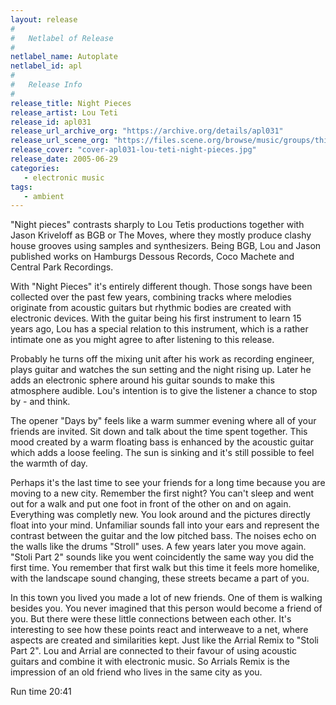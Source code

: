 ```yaml
---
layout: release
#
#   Netlabel of Release
#
netlabel_name: Autoplate
netlabel_id: apl
#
#   Release Info
#
release_title: Night Pieces
release_artist: Lou Teti
release_id: apl031
release_url_archive_org: "https://archive.org/details/apl031"
release_url_scene_org: "https://files.scene.org/browse/music/groups/thinner/autoplate/zip/"
release_cover: "cover-apl031-lou-teti-night-pieces.jpg"
release_date: 2005-06-29
categories:
   - electronic music
tags:
   - ambient
---
```

"Night pieces" contrasts sharply to Lou Tetis productions together with Jason Kriveloff as BGB or The Moves, where they mostly produce clashy house grooves using samples and synthesizers. Being BGB, Lou and Jason published works on Hamburgs Dessous Records, Coco Machete and Central Park Recordings.

With "Night Pieces" it's entirely different though. Those songs have been collected over the past few years, combining tracks where melodies originate from acoustic guitars but rhythmic bodies are created with electronic devices. With the guitar being his first instrument to learn 15 years ago, Lou has a special relation to this instrument, which is a rather intimate one as you might agree to after listening to this release.

Probably he turns off the mixing unit after his work as recording engineer, plays guitar and watches the sun setting and the night rising up. Later he adds an electronic sphere around his guitar sounds to make this atmosphere audible. Lou's intention is to give the listener a chance to stop by - and think.

The opener "Days by" feels like a warm summer evening where all of your friends are invited. Sit down and talk about the time spent together. This mood created by a warm floating bass is enhanced by the acoustic guitar which adds a loose feeling. The sun is sinking and it's still possible to feel the warmth of day.

Perhaps it's the last time to see your friends for a long time because you are moving to a new city. Remember the first night? You can't sleep and went out for a walk and put one foot in front of the other on and on again. Everything was completly new. You look around and the pictures directly float into your mind. Unfamiliar sounds fall into your ears and represent the contrast between the guitar and the low pitched bass. The noises echo on the walls like the drums "Stroll" uses. A few years later you move again. "Stoli Part 2" sounds like you went coincidently the same way you did the first time. You remember that first walk but this time it feels more homelike, with the landscape sound changing, these streets became a part of you.

In this town you lived you made a lot of new friends. One of them is walking besides you. You never imagined that this person would become a friend of you. But there were these little connections between each other. It's interesting to see how these points react and interweave to a net, where aspects are created and similarities kept. Just like the Arrial Remix to "Stoli Part 2". Lou and Arrial are connected to their favour of using acoustic guitars and combine it with electronic music. So Arrials Remix is the impression of an old friend who lives in the same city as you.

Run time 20:41